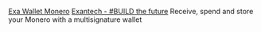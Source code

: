 
[Exa Wallet Monero](https://github.com/exantech/exa-wallet-ios)
[Exantech - #BUILD the future](https://exan.tech/)
Receive, spend and store your Monero with a multisignature wallet
